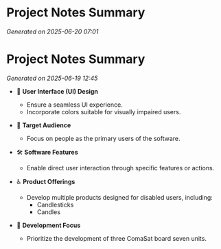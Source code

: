 # Project Notes Summary

*Generated on 2025-06-20 07:01*

# Project Notes Summary

*Generated on 2025-06-19 12:45*

- 🎨 **User Interface (UI) Design**
  - Ensure a seamless UI experience.
  - Incorporate colors suitable for visually impaired users.

- 👥 **Target Audience**
  - Focus on people as the primary users of the software.

- 🛠️ **Software Features**
  - Enable direct user interaction through specific features or actions.

- ♿ **Product Offerings**
  - Develop multiple products designed for disabled users, including:
    - Candlesticks
    - Candles

- 🔧 **Development Focus**
  - Prioritize the development of three ComaSat board seven units.